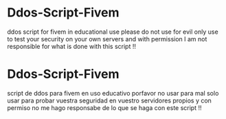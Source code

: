 # Ddos-Script-Fivem
ddos script for fivem in educational use please do not use for evil only use to test your security on your own servers and with permission I am not responsible for what is done with this script !!

# Ddos-Script-Fivem
script de ddos para fivem  en uso educativo porfavor no usar para mal solo usar para probar vuestra seguridad en vuestro servidores propios y con permiso no me hago responsabe de lo que se haga con este script !!
